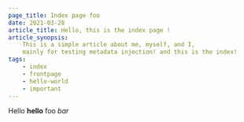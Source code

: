 ```yaml
---
page_title: Index page foo
date: 2021-03-28
article_title: Hello, this is the index page !
article_synopsis:
    This is a simple article about me, myself, and I,
    mainly for testing metadata injection! and this is the index!
tags:
    - index
    - frontpage
    - hello-world
    - important
---
```


Hello **hello** foo _bar_
